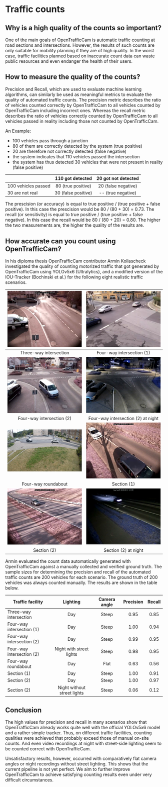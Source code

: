 # Traffic counts

## Why is a high quality of the counts so important?

One of the main goals of OpenTrafficCam is automatic traffic counting at road sections and intersections.
However, the results of such counts are only suitable for mobility planning if they are of high quality.
In the worst case, traffic facilities planned based on inaccurate count data can waste public resources and even endanger the health of their users.

## How to measure the quality of the counts?

Precision and Recall, which are used to evaluate machine learning algorithms, can similarly be used as meaningful metrics to evaluate the quality of automated traffic counts.
The precision metric describes the ratio of vehicles counted correctly by OpenTrafficCam to all vehicles counted by OpenTrafficCam including incorrect ones.
Whereas the recall metric describes the ratio of vehicles correctly counted by OpenTrafficCam to all vehicles passed in reality including those not counted by OpenTrafficCam.

An Example:

- 100 vehicles pass through a junction
- 80 of them are correctly detected by the system (true positive)
- 20 are therefore not correctly detected (false negative)
- the system indicates that 110 vehicles passed the intersection
- the system has thus detected 30 vehicles that were not present in reality (false positive)

|                     |  110 got detected   | 20 got not detected |
| ------------------- | :-----------------: | :-----------------: |
| 100 vehicles passed | 80 (true positive)  | 20 (false negative) |
| 30 are not real     | 30 (false positive) | -- (true negative)  |

The prescision (or accuracy) is equal to true positive / (true positive + false positive). In this case the prescision would be 80 / (80 + 30) = 0.73.
The recall (or sensitivity) is equal to true positive / (true positive + false negative). In this case the recall would be 80 / (80 + 20) = 0.80.
The higher the two measurements are, the higher the quality of the results are.

## How accurate can you count using OpenTrafficCam?

In his diploma thesis OpenTrafficCam contributor Armin Kollascheck investigated the quality of counting motorized traffic that got generated by OpenTrafficCam using YOLOv5x6 (Ultralytics),
and a modified version of the IOU-Tracker (Bochinski et al.) for the following eight realistic traffic scenarios.

|  ![image](counts/3-way_intersection.png)   |    ![image](counts/4-way_intersection_1.png)    |
| :----------------------------------------: | :---------------------------------------------: |
|           Three-way intersection           |            Four-way intersection (1)            |
| ![image](counts/4-way_intersection_2.png)  | ![image](counts/4-way_intersection_2_night.png) |
|         Four-way intersection (2)          |       Four-way intersection (2) at night        |
| ![image](counts/4-way_roundabout_flat.png) |         ![image](counts/section_1.png)          |
|            Four-way roundabout             |                   Section (1)                   |
|       ![image](counts/section_2.png)       |      ![image](counts/section_2_night.png)       |
|                Section (2)                 |              Section (2) at night               |

Armin evaluated the count data automatically generated with OpenTrafficCam against a manually collected and verified ground truth.
The sample sizes for determining the precision and recall of the automated traffic counts are 200 vehicles for each scenario. The ground truth of 200 vehicles was always counted manually.
The results are shown in the table below.

| Traffic facility          |          Lighting           | Camera angle | Precision | Recall |
| ------------------------- | :-------------------------: | :----------: | :-------: | :----: |
| Three-way intersection    |             Day             |    Steep     |   0.95    |  0.85  |
| Four-way intersection (1) |             Day             |    Steep     |   1.00    |  0.94  |
| Four-way intersection (2) |             Day             |    Steep     |   0.99    |  0.95  |
| Four-way intersection (2) |  Night with street lights   |    Steep     |   0.98    |  0.95  |
| Four-way roundabout       |             Day             |     Flat     |   0.63    |  0.56  |
| Section (1)               |             Day             |    Steep     |   1.00    |  0.91  |
| Section (2)               |             Day             |    Steep     |   1.00    |  0.97  |
| Section (2)               | Night without street lights |    Steep     |   0.06    |  0.12  |

## Conclusion

The high values for precision and recall in many scenarios show that OpenTrafficCam already works quite well with the official YOLOv5x6 model and a rather simple tracker.
Thus, on different traffic facilities, counting qualities were achieved that probably exceed those of manual on-site counts.
And even video recordings at night with street-side lighting seem to be counted correct with OpenTrafficCam.

Unsatisfactory results, however, occurred with comparatively flat camera angles or night recordings without street lighting.
This shows that the current pipeline is not yet perfect.
We aim to further improve OpenTrafficCam to achieve satisfying counting results even under very difficult circumstances.
